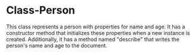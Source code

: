 # Class-Person
This class represents a person with properties for name and age. It has a constructor method that initializes these properties when a new instance is created. Additionally, it has a method named "describe" that writes the person's name and age to the document.
